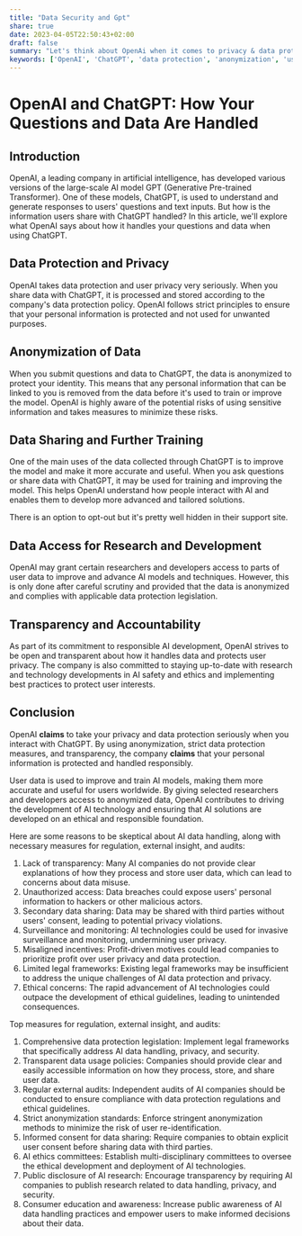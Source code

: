```yaml
---
title: "Data Security and Gpt"
share: true
date: 2023-04-05T22:50:43+02:00
draft: false
summary: "Let's think about OpenAi when it comes to privacy & data protection for instance when unsuspecting users are interacting with ChatGPT."
keywords: ['OpenAI', 'ChatGPT', 'data protection', 'anonymization', 'user privacy']
---
```


# OpenAI and ChatGPT: How Your Questions and Data Are Handled

## Introduction
OpenAI, a leading company in artificial intelligence, has developed various versions of the large-scale AI model GPT (Generative Pre-trained Transformer). One of these models, ChatGPT, is used to understand and generate responses to users' questions and text inputs. But how is the information users share with ChatGPT handled? In this article, we'll explore what OpenAI says about how it handles your questions and data when using ChatGPT.

## Data Protection and Privacy
OpenAI takes data protection and user privacy very seriously. When you share data with ChatGPT, it is processed and stored according to the company's data protection policy. OpenAI follows strict principles to ensure that your personal information is protected and not used for unwanted purposes.

## Anonymization of Data
When you submit questions and data to ChatGPT, the data is anonymized to protect your identity. This means that any personal information that can be linked to you is removed from the data before it's used to train or improve the model. OpenAI is highly aware of the potential risks of using sensitive information and takes measures to minimize these risks.

## Data Sharing and Further Training
One of the main uses of the data collected through ChatGPT is to improve the model and make it more accurate and useful. When you ask questions or share data with ChatGPT, it may be used for training and improving the model. This helps OpenAI understand how people interact with AI and enables them to develop more advanced and tailored solutions.

There is an option to opt-out but it's pretty well hidden in their support site.

## Data Access for Research and Development
OpenAI may grant certain researchers and developers access to parts of user data to improve and advance AI models and techniques. However, this is only done after careful scrutiny and provided that the data is anonymized and complies with applicable data protection legislation.

## Transparency and Accountability
As part of its commitment to responsible AI development, OpenAI strives to be open and transparent about how it handles data and protects user privacy. The company is also committed to staying up-to-date with research and technology developments in AI safety and ethics and implementing best practices to protect user interests.

## Conclusion
OpenAI **claims** to take your privacy and data protection seriously when you interact with ChatGPT. By using anonymization, strict data protection measures, and transparency, the company **claims** that your personal information is protected and handled responsibly. 

User data is used to improve and train AI models, making them more accurate and useful for users worldwide. By giving selected researchers and developers access to anonymized data, OpenAI contributes to driving the development of AI technology and ensuring that AI solutions are developed on an ethical and responsible foundation.

Here are some reasons to be skeptical about AI data handling, along with necessary measures for regulation, external insight, and audits:

1. Lack of transparency: Many AI companies do not provide clear explanations of how they process and store user data, which can lead to concerns about data misuse.
1. Unauthorized access: Data breaches could expose users' personal information to hackers or other malicious actors.
1. Secondary data sharing: Data may be shared with third parties without users' consent, leading to potential privacy violations.
1. Surveillance and monitoring: AI technologies could be used for invasive surveillance and monitoring, undermining user privacy.
1. Misaligned incentives: Profit-driven motives could lead companies to prioritize profit over user privacy and data protection.
1. Limited legal frameworks: Existing legal frameworks may be insufficient to address the unique challenges of AI data protection and privacy.
1. Ethical concerns: The rapid advancement of AI technologies could outpace the development of ethical guidelines, leading to unintended consequences.

Top measures for regulation, external insight, and audits:

1. Comprehensive data protection legislation: Implement legal frameworks that specifically address AI data handling, privacy, and security.
1. Transparent data usage policies: Companies should provide clear and easily accessible information on how they process, store, and share user data.
1. Regular external audits: Independent audits of AI companies should be conducted to ensure compliance with data protection regulations and ethical guidelines.
1. Strict anonymization standards: Enforce stringent anonymization methods to minimize the risk of user re-identification.
1. Informed consent for data sharing: Require companies to obtain explicit user consent before sharing data with third parties.
1. AI ethics committees: Establish multi-disciplinary committees to oversee the ethical development and deployment of AI technologies.
1. Public disclosure of AI research: Encourage transparency by requiring AI companies to publish research related to data handling, privacy, and security.
1. Consumer education and awareness: Increase public awareness of AI data handling practices and empower users to make informed decisions about their data.
